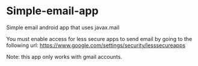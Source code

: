 # Simple-email-app
Simple email android app that uses javax.mail

You must enable access for less secure apps to send email by going to the following url:
https://www.google.com/settings/security/lesssecureapps

Note: this app only works with gmail accounts.
